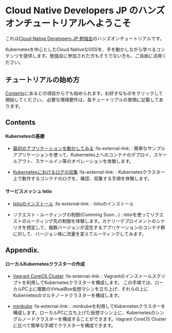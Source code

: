 Cloud Native Developers JP のハンズオンチュートリアルへようこそ
===============================================================
これは[Cloud Native Developers JP 勉強会](https://cnd.connpass.com/)のハンズオンチュートリアルです。

Kubernetesを中心としたCloud NativeなOSSを、手を動かしながら学べるコンテンツを提供します。勉強会に参加された方もそうでない方も、ご自由に活用ください。


チュートリアルの始め方
----------------------
[Contents](#contents)にあるどの項目からでも始められます。お好きなものをクリックして開始してください。
必要な環境要件は、各チュートリアルの冒頭に記載してあります。


Contents
--------

#### Kubernetesの基礎

- [最初のアプリケーションを動かしてみる](documents/kubernetes-basics/play-with-bootcamp-app.md) :fa-external-link:
:   簡単なサンプルアプリケーションを使って、Kubernetes上へのコンテナのデプロイ、スケールアウト、スケールイン等のオペレーションを体験します。

- [Kubernetesにおけるログの収集](documents/kubernetes-basics/logging.md) :fa-external-link:
:   Kubernetesクラスター上で動作するコンテナのログを、確認、収集する手順を体験します。

#### サービスメッシュ Istio

- [Istioのインストール](documents/istio/install-istio.md) :fa-external-link:
:   Istioのインストール

- リクエスト・ルーティングの制御(Comming Soon...)
:   Istioを使ってリクエストのルーティング先の制御を体験します。カナリーデプロイメントのシナリオを想定して、複数バージョンが混在するアプリケーションのコンテナ群に対して、バージョン毎に流量を変えてルーティングしてみます。

Appendix.
---------

#### ローカルKubernetesクラスターの作成

- [Vagrant CoreOS Cluster](documents/create-local-cluster/vagrant-coreos-cluster.md) :fa-external-link:
:   Vagrantのインストールスクリプトを利用してKubernetesクラスターを構成します。 この手順では、ローカルPC上に複数のVirtualBox仮想マシンを立ち上げ、それらの上にKubernetesのマルチノードクラスターを構成します。

- [minikube](documents/create-local-cluster/minikube.md) :fa-external-link:
:   minikubeを利用してKubernetesクラスターを構成します。ローカルPCに立ち上げた仮想マシン上に、Kubernetesのシングルノードクラスターを構成することができます。Vagrant CoreOS Clusterに比べて簡単な手順でクラスターを構成できます。
